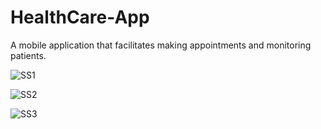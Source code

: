 # HealthCare-App

A mobile application that facilitates making appointments and monitoring patients.




![SS1](https://github.com/SahejKaurkanda/HealthCare-App/assets/122624064/b0afd6eb-3277-4824-8653-09e13a0a3335)








![SS2](https://github.com/SahejKaurkanda/HealthCare-App/assets/122624064/99b9f577-d427-4ae7-9fcf-201140c948c7)







![SS3](https://github.com/SahejKaurkanda/HealthCare-App/assets/122624064/915592d2-3e52-4624-8fbd-86428bd3c3fb)

